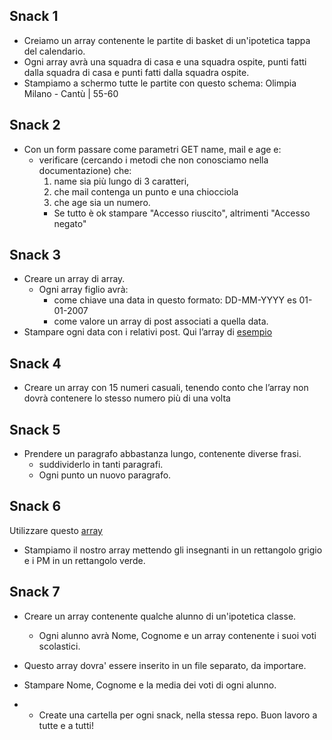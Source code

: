 ## Snack 1
- Creiamo un array contenente le partite di basket di un'ipotetica tappa del calendario.
- Ogni array avrà una squadra di casa e una squadra ospite, punti fatti dalla squadra di casa e punti fatti dalla squadra ospite. 
- Stampiamo a schermo tutte le partite con questo schema:
    Olimpia Milano - Cantù | 55-60

## Snack 2 
- Con un form passare come parametri GET name, mail e age e:
    - verificare (cercando i metodi che non conosciamo nella documentazione) che:
        1. name sia più lungo di 3 caratteri, 
        2. che mail contenga un punto e una chiocciola 
        3. che age sia un numero. 
        - Se tutto è ok stampare "Accesso riuscito", altrimenti "Accesso negato"

## Snack 3
- Creare un array di array.
    - Ogni array figlio avrà:
        - come chiave una data in questo formato: DD-MM-YYYY es 01-01-2007
        - come valore un array di post associati a quella data.
- Stampare ogni data con i relativi post.
Qui l’array di [esempio](https://www.codepile.net/pile/R2K5d68z)

## Snack 4
- Creare un array con 15 numeri casuali, tenendo conto che l’array non dovrà contenere lo stesso numero più di una volta

## Snack 5
- Prendere un paragrafo abbastanza lungo, contenente diverse frasi. 
    - suddividerlo in tanti paragrafi. 
    - Ogni punto un nuovo paragrafo.

## Snack 6
Utilizzare questo [array](https://pastebin.com/CkX3680A) 
- Stampiamo il nostro array mettendo gli insegnanti in un rettangolo grigio e i PM in un rettangolo verde.

## Snack 7
- Creare un array contenente qualche alunno di un'ipotetica classe. 
    - Ogni alunno avrà Nome, Cognome e un array contenente i suoi voti scolastici. 
- Questo array dovra' essere inserito in un file separato, da importare.
- Stampare Nome, Cognome e la media dei voti di ogni alunno.

- * Create una cartella per ogni snack, nella stessa repo.
Buon lavoro a tutte e a tutti!